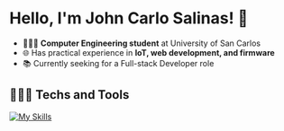 # Hello, I'm John Carlo Salinas! 👋

* 👨🏻‍💻 **Computer Engineering student** at University of San Carlos 
* 🌐 Has practical experience in **IoT, web development, and firmware**
* 📚 Currently seeking for a Full-stack Developer role

## 👨🏻‍💻 Techs and Tools
[![My Skills](https://skillicons.dev/icons?i=ts,js,react,html,css,bootstrap,tailwind,postgres,mongodb,firebase,c,java,python,fastapi,nodejs,express,docker,tensorflow,electron&theme=light)](https://skillicons.dev)
